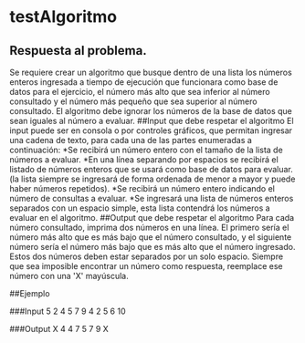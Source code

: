 # testAlgoritmo
## Respuesta al problema.
Se requiere crear un algoritmo que busque dentro de una lista los números enteros ingresada a tiempo de ejecución que funcionara como base de datos para el ejercicio, el número más alto que sea inferior al número consultado y el número más pequeño que sea superior al número consultado. El algoritmo debe ignorar los números de la base de datos que sean iguales al número a evaluar.
##Input que debe respetar el algoritmo
El input puede ser en consola o por controles gráficos, que permitan ingresar una cadena de texto, para cada una de las partes enumeradas a continuación:
*Se recibirá un número entero con el tamaño de la lista de números a evaluar.
*En una línea separando por espacios se recibirá el listado de números enteros que se usará como base de datos para evaluar. (la lista siempre se ingresará de forma ordenada de menor a mayor y puede haber números repetidos). 
*Se recibirá un número entero indicando el número de consultas a evaluar. 
*Se ingresará una lista de números enteros separados con un espacio simple, esta lista contendrá los números a evaluar en el algoritmo.
##Output que debe respetar el algoritmo
Para cada número consultado, imprima dos números en una línea. El primero sería el número más alto que es más bajo que el número consultado, y el siguiente número sería el número más bajo que es más alto que el número ingresado. Estos dos números deben estar separados por un solo espacio. Siempre que sea imposible encontrar un número como respuesta, reemplace ese número con una 'X' mayúscula.

##Ejemplo

###Input
5
2 4 5 7 9
4
2 5 6 10

###Output
X 4
4 7
5 7
9 X

